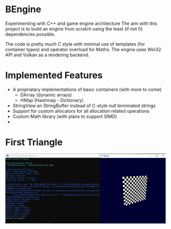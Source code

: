 # BEngine
Experimenting with C++ and game engine architecture
The aim with this project is to build an engine from scratch using the least (if not 0) dependencies possible.

The code is pretty much C style with minimal use of templates (for container types) and operator overload for Maths.
The engine uses Win32 API and Vulkan as a rendering backend.

# Implemented Features
- A propriatary implementations of basic containers (with more to come)
  - DArray (dynamic arrays)
  - HMap (Hashmap - Dictionary)
- StringView an StringBuffer instead of C-style null terminated strings
- Support for custom allocators for all allocation related operations
- Custom Math library (with plans to support SIMD)
- 
# First Triangle
![alt text](https://github.com/bloodthiirst/BEngine/blob/master/Screenshot.png?raw=true)

